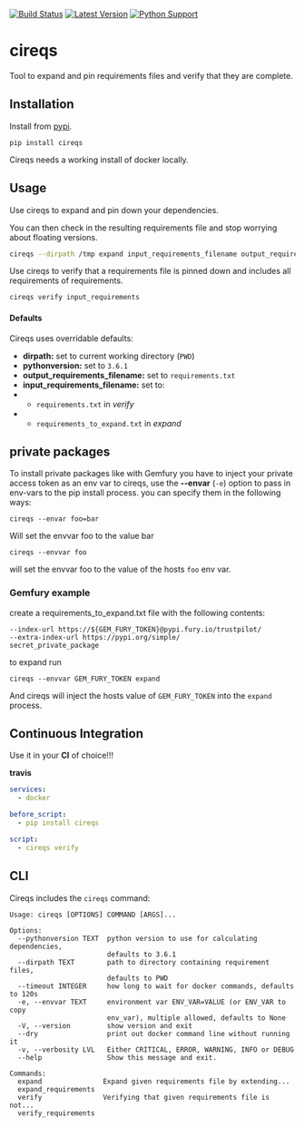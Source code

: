 
[![Build Status](https://travis-ci.org/trustpilot/python-cireqs.svg?branch=master)](https://travis-ci.org/trustpilot/python-cireqs) [![Latest Version](https://img.shields.io/pypi/v/cireqs.svg)](https://pypi.python.org/pypi/cireqs) [![Python Support](https://img.shields.io/pypi/pyversions/cireqs.svg)](https://pypi.python.org/pypi/cireqs)

# cireqs

Tool to expand and pin requirements files and verify that they are complete.

## Installation

Install from [pypi](https://pypi.python.org/pypi/cireqs).

`pip install cireqs`

Cireqs needs a working install of docker locally.

## Usage

Use cireqs to expand and pin down your dependencies.

You can then check in the resulting requirements file and stop worrying about floating versions.

```bash
cireqs --dirpath /tmp expand input_requirements_filename output_requirements_filename
```

Use cireqs to verify that a requirements file is pinned down and includes all requirements of requirements.
```bash
cireqs verify input_requirements
```

#### Defaults

Cireqs uses overridable defaults:

* **dirpath:** set to current working directory (`PWD`)
* **pythonversion:** set to `3.6.1`
* **output_requirements_filename:** set to `requirements.txt`
* **input_requirements_filename:** set to:
* * `requirements.txt` in *verify*
* * `requirements_to_expand.txt` in *expand*

## private packages

To install private packages like with Gemfury you have to inject your private access token as an env var to cireqs, use the **--envar** (`-e`) option to pass in env-vars to the pip install process. you can specify them in the following ways:

```
cireqs --envar foo=bar
```
Will set the envvar foo to the value bar

```
cireqs --envvar foo
```
will set the envvar foo to the value of the hosts `foo` env var.

### Gemfury example

create a requirements_to_expand.txt file with the following contents:
```
--index-url https://${GEM_FURY_TOKEN}@pypi.fury.io/trustpilot/
--extra-index-url https://pypi.org/simple/
secret_private_package
```
to expand run
```
cireqs --envvar GEM_FURY_TOKEN expand
```
And cireqs will inject the hosts value of `GEM_FURY_TOKEN` into the `expand` process.

## Continuous Integration

Use it in your **CI** of choice!!!

**travis**
```yaml
services:
  - docker

before_script:
  - pip install cireqs

script:
  - cireqs verify
```

## CLI

Cireqs includes the `cireqs` command:

```
Usage: cireqs [OPTIONS] COMMAND [ARGS]...

Options:
  --pythonversion TEXT  python version to use for calculating dependencies,
                        defaults to 3.6.1
  --dirpath TEXT        path to directory containing requirement files,
                        defaults to PWD
  --timeout INTEGER     how long to wait for docker commands, defaults to 120s
  -e, --envvar TEXT     environment var ENV_VAR=VALUE (or ENV_VAR to copy
                        env_var), multiple allowed, defaults to None
  -V, --version         show version and exit
  --dry                 print out docker command line without running it
  -v, --verbosity LVL   Either CRITICAL, ERROR, WARNING, INFO or DEBUG
  --help                Show this message and exit.

Commands:
  expand               Expand given requirements file by extending...
  expand_requirements
  verify               Verifying that given requirements file is not...
  verify_requirements
```

